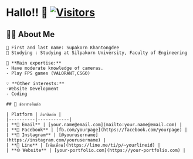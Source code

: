 # Hallo!! 👋 [![Visitors](https://visitor-badge.laobi.icu/badge?page_id=yourusername.yourusername)](https://github.com/yourusername)


## 🙋‍♂️ About Me

```text
🎯 First and last name: Supakorn Khantongdee
💼 Studying : Studying at Silpakorn University, Faculty of Engineering

🔧 **Main expertise:** 
- Have moderate knowledge of cameras.
- Play FPS games (VALORANT,CSGO)

💡 **Other interests:**
-Website Development
- Coding

## 📍 ช่องทางติดต่อ

| Platform | ลิงก์ติดต่อ |
|----------|------------|
| **📧 Email** | [your.name@email.com](mailto:your.name@email.com) |
| **📘 Facebook** | [fb.com/yourpage](https://facebook.com/yourpage) |
| **📸 Instagram** | [@yourusername](https://instagram.com/yourusername) |
| **💬 Line** | [เพิ่มเพื่อน](https://line.me/ti/p/~yourlineid) |
| **🌐 Website** | [your-portfolio.com](https://your-portfolio.com) |
